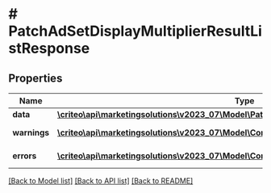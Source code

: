# # PatchAdSetDisplayMultiplierResultListResponse

## Properties

Name | Type | Description | Notes
------------ | ------------- | ------------- | -------------
**data** | [**\criteo\api\marketingsolutions\v2023_07\Model\PatchAdSetDisplayMultiplierResultResource[]**](PatchAdSetDisplayMultiplierResultResource.md) |  | [optional]
**warnings** | [**\criteo\api\marketingsolutions\v2023_07\Model\CommonProblem[]**](CommonProblem.md) |  | [optional] [readonly]
**errors** | [**\criteo\api\marketingsolutions\v2023_07\Model\CommonProblem[]**](CommonProblem.md) |  | [optional] [readonly]

[[Back to Model list]](../../README.md#models) [[Back to API list]](../../README.md#endpoints) [[Back to README]](../../README.md)
